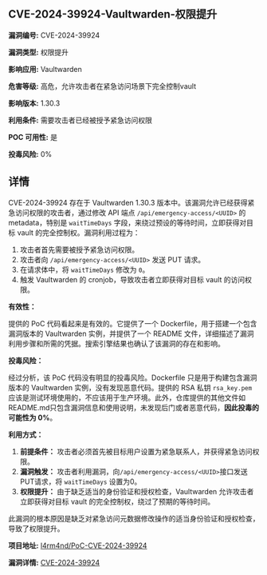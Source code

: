 ## CVE-2024-39924-Vaultwarden-权限提升

**漏洞编号:** CVE-2024-39924

**漏洞类型:** 权限提升

**影响应用:** Vaultwarden

**危害等级:** 高危，允许攻击者在紧急访问场景下完全控制vault

**影响版本:** 1.30.3

**利用条件:** 需要攻击者已经被授予紧急访问权限

**POC 可用性:** 是

**投毒风险:** 0%

## 详情

CVE-2024-39924 存在于 Vaultwarden 1.30.3 版本中。该漏洞允许已经获得紧急访问权限的攻击者，通过修改 API 端点 `/api/emergency-access/<UUID>` 的 metadata，特别是 `waitTimeDays` 字段，来绕过预设的等待时间，立即获得对目标 vault 的完全控制权。漏洞利用过程为：

1.  攻击者首先需要被授予紧急访问权限。
2.  攻击者向 `/api/emergency-access/<UUID>` 发送 PUT 请求。
3.  在请求体中，将 `waitTimeDays` 修改为 `0`。
4.  触发 Vaultwarden 的 cronjob，导致攻击者立即获得对目标 vault 的访问权限。

**有效性：**

提供的 PoC 代码看起来是有效的。它提供了一个 Dockerfile，用于搭建一个包含漏洞版本的 Vaultwarden 实例，并提供了一个 README 文件，详细描述了漏洞利用步骤和所需的凭据。搜索引擎结果也确认了该漏洞的存在和影响。

**投毒风险：**

经过分析，该 PoC 代码没有明显的投毒风险。Dockerfile 只是用于构建包含漏洞版本的 Vaultwarden 实例，没有发现恶意代码。提供的 RSA 私钥 `rsa_key.pem` 应该是测试环境使用的，不应该用于生产环境。此外，仓库提供的其他文件如README.md只包含漏洞信息和使用说明，未发现后门或者恶意代码，**因此投毒的可能性为 0%**。

**利用方式：**

1.  **前提条件：** 攻击者必须首先被目标用户设置为紧急联系人，并获得紧急访问权限。
2.  **漏洞触发：** 攻击者利用漏洞，向`/api/emergency-access/<UUID>`接口发送PUT请求，将 `waitTimeDays` 设置为0。
3.  **权限提升：** 由于缺乏适当的身份验证和授权检查，Vaultwarden 允许攻击者立即获得对目标 vault 的完全控制权，绕过了预期的等待时间。

此漏洞的根本原因是缺乏对紧急访问元数据修改操作的适当身份验证和授权检查，导致了权限提升。

**项目地址:** [l4rm4nd/PoC-CVE-2024-39924](https://github.com/l4rm4nd/PoC-CVE-2024-39924)

**漏洞详情:** [CVE-2024-39924](https://nvd.nist.gov/vuln/detail/CVE-2024-39924)
